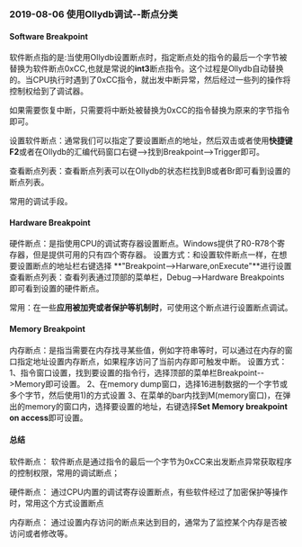 ### 2019-08-06 使用Ollydb调试--断点分类

#### Software Breakpoint

软件断点指的是:当使用Ollydb设置断点时，指定断点处的指令的最后一个字节被替换为软件断点0xCC,也就是常说的**int3**断点指令。这个过程是Ollydb自动替换的。当CPU执行时遇到了0xCC指令，就出发中断异常，然后经过一些列的操作将控制权给到了调试器。

如果需要恢复中断，只需要将中断处被替换为0xCC的指令替换为原来的字节指令即可。


设置软件断点：通常我们可以指定了要设置断点的地址，然后双击或者使用**快捷键F2**或者在Ollydb的汇编代码窗口右键-->找到Breakpoint-->Trigger即可。


查看断点列表：查看断点列表可以在Ollydb的状态栏找到B或者Br即可看到设置的断点列表。

常用的调试手段。


#### Hardware Breakpoint
硬件断点：是指使用CPU的调试寄存器设置断点。Windows提供了R0-R78个寄存器，但是提供可用的只有四个寄存器。
设置方式：和设置软件断点一样，在想要设置断点的地址栏右键选择 **"Breakpoint-->Harware,onExecute"**进行设置
查看断点列表：查看列表通过顶部的菜单栏，Debug-->Hardware Breakpoints 即可看到设置的硬件断点。

常用：在一些**应用被加壳或者保护等机制时**，可使用这个断点进行设置断点调试。


#### Memory Breakpoint
内存断点：是指当需要在内存找寻某些值，例如字符串等时，可以通过在内存的窗口指定地址设置内存断点，如果程序访问了当前内存即可触发中断。
设置方式：
1、指令窗口设置，找到要设置的指令行，选择顶部的菜单栏Breakpoint-->Memory即可设置。
2、在memory dump窗口，选择16进制数据的一个字节或多个字节，然后使用1)的方式设置
3、在菜单的bar内找到M(memory窗口)，在弹出的memory的窗口内，选择要设置的地址，右键选择**Set Memory breakpoint on access**即可设置。




#### 总结
软件断点：
软件断点是通过指令的最后一个字节为0xCC来出发断点异常获取程序的控制权限，常用的调试断点；

硬件断点：
通过CPU内置的调试寄存设置断点，有些软件经过了加密保护等操作时，常用这个方式设置断点


内存断点：
通过设置内存访问的断点来达到目的，通常为了监控某个内存是否被访问或者修改等。